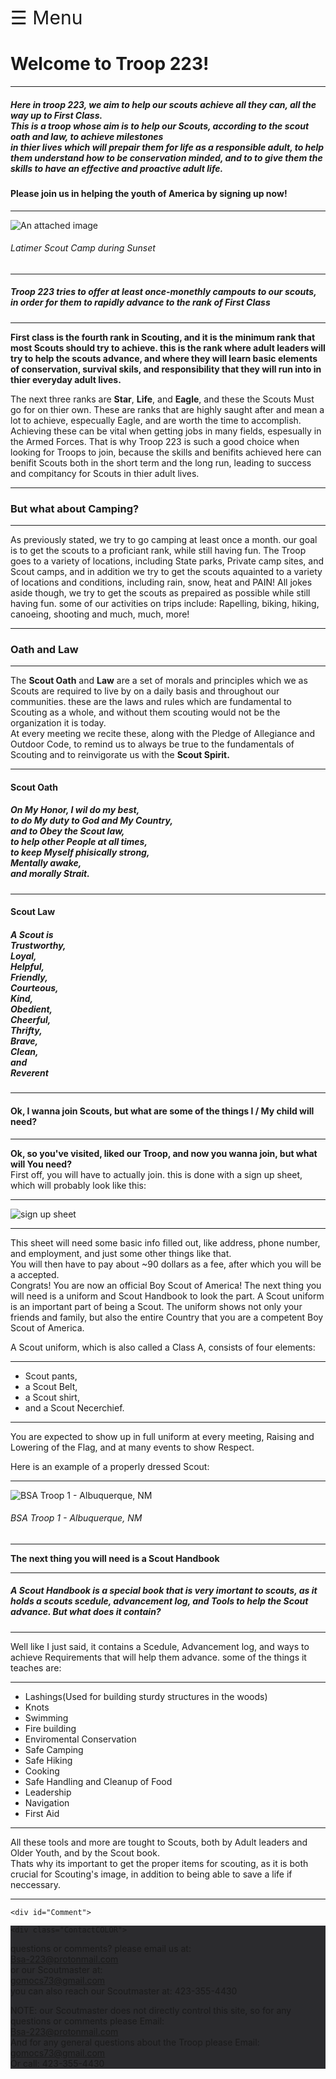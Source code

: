 <!DOCTYPE html>

 <!-- V8.00-0/0 -->
 <!-- NOTE: All DIVs and thier closing tags are VERY necessary DO NOT delete -->

<div id="mySidenav" class="sidenav">
  <a href="javascript:void(0)" class="closebtn" onclick="closeNav()">&times;</a>
  <a href="https://troop223.github.io/">Home</a>
  <a href="https://troop223.github.io/#Comment">Comment</a>
  <a href="https://troop223.github.io/ABOUT">About</a>	
  <a href="https://troop223.github.io/#CONTACT">Contact</a>
  <a href="https://troop223.github.io/MeetingPlansHub">Meetings</a>
  <a href="https://troop223.github.io/prev+futureTrips">Trips</a>
  <a href="https://troop223.github.io/NewsHub">News</a>
  <a href="https://troop223.github.io/UpdateLog">Updates</a>
</div>

<div class="UlLeft">
<span style="font-size:30px;cursor:pointer" onclick="openNav()">&#9776; Menu</span>
</div>
	
<title>BSA Troop 223</title>
<meta name="viewport" content="width=device-width, initial-scale=1.0">
  	<div class="flexboxMain">	

		
<h1>Welcome to Troop 223!</h1>
	<hr>
<div class="left">
<h5>
  Here in troop 223, we aim to help our scouts achieve all they can, all the way up to First Class. 
<br>
This is a troop whose aim is to help our Scouts, according to the scout oath and law, to achieve milestones 
  <br>
  in thier lives which 
will prepair them for life as a responsible adult, to help them understand how to be conservation minded, and to to give them the skills to have an effective and proactive adult life.
</h5>
  </div>
  <h4>
<p>
<strong>Please join us in helping the youth of America by signing up now!</strong>
</p>
  </h4>
<hr>
<img src="https://github.com/Troop223/223-Official/assets/168667435/385fb79e-b8b5-433b-90f5-49fe083b4ee6" alt="An attached image" class="responsiveIMGlarge"/>
<h6>
  <i>
Latimer Scout Camp during Sunset
  </i>
</h6> 
<hr>
  <div id="ABOUT">
    <h5>
Troop 223 tries to offer at least once-monethly campouts to our scouts, in order for them to rapidly advance to the rank of 
First Class
    </h5>
  </div>
<hr> 
  <p>
<strong>
First class is the fourth rank in Scouting, and it is the minimum rank that most Scouts should try to achieve. this is the rank where adult leaders will try to help the scouts advance, and where they will learn basic elements of conservation, survival skils, and responsibility that they will run into in thier everyday adult lives. 
</strong>
  </p>
<p>
The next three ranks are <strong>Star</strong>, <strong>Life</strong>, and <strong>Eagle</strong>, and these the Scouts Must go for on thier own. These are ranks that are highly saught after and mean a lot to achieve, especually Eagle, and are worth the time to accomplish. Achieving these can be vital when getting jobs in many fields, espesually in the Armed Forces. That is why Troop 223 is such a good choice when looking for Troops to join, because the skills and benifits achieved here can benifit Scouts both in the short term and the long run, leading to success and compitancy for Scouts in thier adult lives.
</p>
  <hr>
<h3>
But what about Camping?
</h3>
  <hr>
As previously stated, we try to go camping at least once a month. our goal is to get the scouts to a proficiant rank, while still having fun. The Troop goes to a variety of locations, including State parks, Private camp sites, and Scout camps, and in addition we try to get the scouts aquainted to a variety of locations and conditions, including rain, snow, heat and PAIN!  All jokes aside though, we try to get the scouts as prepaired as possible while still having fun. some of our activities on trips include: Rapelling, biking, hiking, canoeing, shooting and much, much, more!
  <hr>
<h3>Oath and Law</h3>
	<hr>
The <strong>Scout Oath</strong> and <strong>Law</strong> are a set of morals and principles which we as Scouts are required to live by on a daily basis and throughout our communities. these are the laws and rules which are fundamental to Scouting as a whole, and without them scouting would not be the organization it is today.
<br>
At every meeting we recite these, along with the Pledge of Allegiance and Outdoor Code, to remind us to always be true to the fundamentals of Scouting and to reinvigorate us with the <strong>Scout Spirit.</strong>
   <hr>
<h4><strong>Scout Oath</strong></h4>
<h5>
On My Honor, I wil do my best,
<br>
to do My duty to God and My Country,
<br>
and to Obey the Scout law, 
<br>
to help other People at all times,
<br> 
to keep Myself phisically strong, 
<br>
Mentally awake, 
<br> 
and morally Strait.
</h5>
   <hr>
<h4><strong>Scout Law</strong></h4>
<h5>
  A Scout is
  <br>
  Trustworthy,
  <br>
  Loyal,
  <br>
  Helpful,
  <br>
  Friendly,
  <br>
  Courteous,
  <br>
  Kind,
  <br>
  Obedient,
  <br>
  Cheerful,
  <br>
  Thrifty,
  <br>
  Brave,
  <br>
  Clean,
  <br>
  and 
  <br>
  Reverent
  <br>
</h5>
   <hr>
     <h4>Ok, I wanna join Scouts, but what are some of the things I / My child will need?</h4>
<hr>
<strong>Ok, so you've visited, liked our Troop, and now you wanna join, but what will You need?</strong>
  <br>
First off, you will have to actually join. this is done with a sign up sheet, which will probably look like this:
   <hr>
<img src="https://github.com/Troop223/troop223.github.io/assets/168667435/6270eb8e-7143-496d-aff8-66e49488829e" alt="sign up sheet" class="responsiveIMGlarge"/>
   <hr>
This sheet will need some basic info filled out, like address, phone number, and employment, and just some other things like that. 
  <br> 
You will then have to pay about ~90 dollars as a fee, after which you will be a accepted.
  <br>   
Congrats! You are now an official Boy Scout of America! The next thing you will need is a uniform and Scout Handbook to look the part.
A Scout uniform is an important part of being a Scout. The uniform shows not only your friends and family, but also the entire Country that you are a competent Boy Scout of America.
  <p>
A Scout uniform, which is also called a Class A, consists of four elements: 
  <hr>
  <div class="UlLeft">
    <ul>
<li>Scout pants, </li>
<li>a Scout Belt, </li>
<li>a Scout shirt, </li>
<li>and a Scout Necerchief.</li>
    </ul>
  </div>
<hr>
  <p>
You are expected to show up in full uniform at every meeting, Raising and Lowering of the Flag, and at many events to show Respect.
  </p>
Here is an example of a properly dressed Scout:
  <br>
<hr>
   <img src="https://github.com/Troop223/troop223.github.io/assets/168667435/0f172e58-31c7-4d65-8b49-c496197521c4" alt="BSA Troop 1 - Albuquerque, NM" class="responsiveIMGsmall"/>
<h6>
  <i>
BSA Troop 1 - Albuquerque, NM
  </i>
</h6>
   <hr>
<strong>The next thing you will need is a Scout Handbook</strong> 
   <hr>
<h5> 
A Scout Handbook is a special book that is very imortant to scouts, as it holds a scouts scedule, advancement log, and Tools to help the Scout advance.
But what does it contain?</h5>
   <hr>
Well like I just said, it contains a Scedule, Advancement log, and ways to achieve Requirements that will help them advance. some of the things it teaches are:
   <hr	
	   
<div class="UlLeft">
		
<ul>
<li>Lashings(Used for building sturdy structures in the woods)</li>
<li>Knots</li>
<li>Swimming</li>
<li>Fire building</li>
<li>Enviromental Conservation</li>
<li>Safe Camping</li>
<li>Safe Hiking</li>
<li>Cooking</li>
<li>Safe Handling and Cleanup of Food</li>
<li>Leadership</li>
<li>Navigation</li>
<li>First Aid</li>
</ul>
		
</div>

   <hr>
All these tools and more are tought to Scouts, both by Adult leaders and Older Youth, and by the Scout book. 
<br>
Thats why its important to get the proper items for scouting, as it is both crucial for Scouting's image, in addition to being able to save a life if neccessary.
   <hr>
 <!-- NOTE: These Div closers are VERY necessary DO NOT delete -->
  </div> 

	<div id="Comment">
<!-- This is the comment section code -->
<div class="powr-comments" id="23a3a399_1723394210"></div><script src="https://www.powr.io/powr.js?platform=html"></script>
	</div>
	
<div class="overitem overCONTACT">



	<div class="ContactCOLOR">
  <div class="flexbox-item flexbox-CONTACT">
<div class="ContInfo"
<h6>
    <div id="CONTACT">
  questions or comments? please email us at:  <br>
<a href="mailto:Bsa-223@protonmail.com">Bsa-223@protonmail.com</a> 
  <br> 
  or our Scoutmaster at: 
<br>
<a href="mailto:gomocs73@gmail.com">gomocs73@gmail.com</a>
  <br>
  you can also reach our Scoutmaster at:
   423-355-4430
    </div>
<p>
	
  NOTE: our Scoutmaster does not directly control this site, so for any questions or comments please Email: 
  <br>
<a href="mailto:Bsa-223@protonmail.com">Bsa-223@protonmail.com </a>
<br> And for any general questions about the Troop please Email:
<br>
<a href="mailto:gomocs73@gmail.com">gomocs73@gmail.com</a>
  <br>
Or call:  423-355-4430
  </p>
  </h6>
    </div>
  </div>
 <!-- NOTE: These Div closers are VERY necessary DO NOT delete -->
  </div>
</div>
<style>

body {

text-align: center;
margin: 0;
font-family: Arial, Helvetica, sans-serif;
padding-left: 30%
padding-right: 30%
font-family: "Lato", sans-serif;
}

comments{

text-align: center;
	
}

.UlLeft {

text-align: left;
  
}
  


  .ImageLeft {

  text-align: left;
    
  }



.topnav {
  overflow: hidden;
  /*turns the background color on News, Contact, and about a color*/
  background-color: #998887;
  
}

.topnav a {
  float: left;
  color: #f2f2f2;
  text-align: center;
  padding: 14px 16px;
  text-decoration: none;
  font-size: 17px;
}

.topnav a:hover {
/* changes what color the background, text color when you hover over it*/
  background-color: darkgrey;
  color: white;
}

.topnav a.active {
/*changes the color of the 'Home' background, text color, respectivly*/
  background-color: #5e5453;
  color: white;
}

  .flexbox-item{

    width: 100%;
    background-color: #2b2b2e;
    margin: 0%;
  }

.flexbox-CONTACT {

  min-height: 500px;
  
}
.overitem {

width: 100%;
background-color: #2b2b2e;
margin: 0%;
}	
.overCONTACT {

  min-height: 60px;
	
}
	
  .ContactCOLOR{
  
  color: grey;
  
  }
  
  .ContactCOLOR a {
  
  color: #4697e3;
  
  }

.responsiveIMGlarge {
  width: 100%;
  max-width: 1000px;
  height: 100%;
  max-height: 600px;
}

.responsiveIMGsmall {

width: auto;
height: auto;
	
}	
.ContInfo {

padding-top: 50px;

}
.sidenav {
  height: 100%;
  width: 0;
  position: fixed;
  z-index: 1;
  top: 0;
  left: 0;
  background-color: #111;
  overflow-x: hidden;
  transition: 0.5s;
  padding-top: 60px;
}

.sidenav a {
  padding: 8px 8px 8px 32px;
  text-decoration: none;
  font-size: 25px;
  color: #818181;
  display: block;
  transition: 0.3s;
}

.sidenav a:hover {
  color: #f1f1f1;
}

.sidenav .closebtn {
  position: absolute;
  top: 0;
  right: 25px;
  font-size: 36px;
  margin-left: 50px;
}

@media screen and (max-height: 450px) {
  .sidenav {padding-top: 15px;}
  .sidenav a {font-size: 18px;}
}	

</style>

<!-- This is where the CSS stops and JS starts -->

<script>
function openNav() {
  document.getElementById("mySidenav").style.width = "250px";
}

function closeNav() {
  document.getElementById("mySidenav").style.width = "0";
}
</script>



